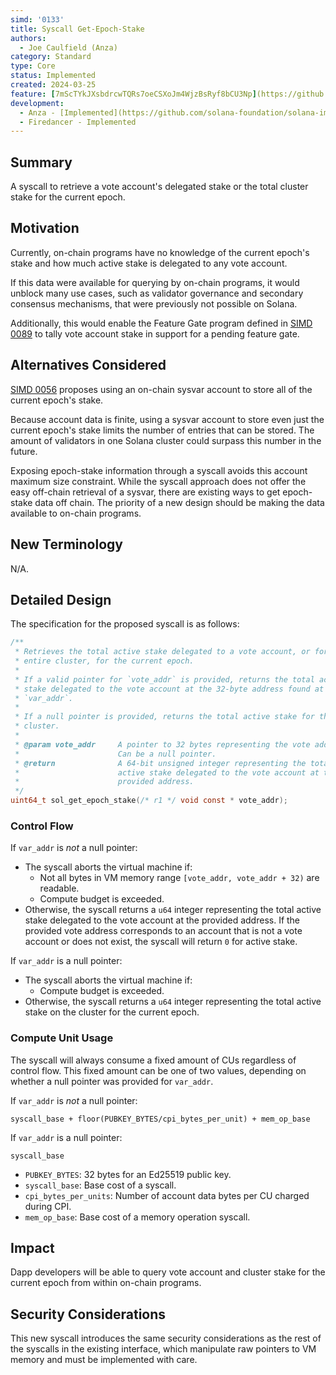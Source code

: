 ```yaml
---
simd: '0133'
title: Syscall Get-Epoch-Stake
authors:
  - Joe Caulfield (Anza)
category: Standard
type: Core
status: Implemented
created: 2024-03-25
feature: [7mScTYkJXsbdrcwTQRs7oeCSXoJm4WjzBsRyf8bCU3Np](https://github.com/anza-xyz/agave/issues/884)
development:
  - Anza - [Implemented](https://github.com/solana-foundation/solana-improvement-documents/pull/133)
  - Firedancer - Implemented
---
```


## Summary

A syscall to retrieve a vote account's delegated stake or the total cluster
stake for the current epoch.

## Motivation

Currently, on-chain programs have no knowledge of the current epoch's stake and
how much active stake is delegated to any vote account.

If this data were available for querying by on-chain programs, it would unblock
many use cases, such as validator governance and secondary consensus mechanisms,
that were previously not possible on Solana.

Additionally, this would enable the Feature Gate program defined in
[SIMD 0089](./0089-programify-feature-gate.md) to tally vote account stake in
support for a pending feature gate.

## Alternatives Considered

[SIMD 0056](https://github.com/solana-foundation/solana-improvement-documents/pull/56)
proposes using an on-chain sysvar account to store all of the current epoch's
stake.

Because account data is finite, using a sysvar account to store even just the 
current epoch's stake limits the number of entries that can be stored. The
amount of validators in one Solana cluster could surpass this number in the
future.

Exposing epoch-stake information through a syscall avoids this account maximum
size constraint. While the syscall approach does not offer the easy off-chain
retrieval of a sysvar, there are existing ways to get epoch-stake data off
chain. The priority of a new design should be making the data available to
on-chain programs.

## New Terminology

N/A.

## Detailed Design

The specification for the proposed syscall is as follows:

```c
/**
 * Retrieves the total active stake delegated to a vote account, or for the
 * entire cluster, for the current epoch.
 *
 * If a valid pointer for `vote_addr` is provided, returns the total active
 * stake delegated to the vote account at the 32-byte address found at
 * `var_addr`.
 *
 * If a null pointer is provided, returns the total active stake for the
 * cluster.
 *
 * @param vote_addr     A pointer to 32 bytes representing the vote address.
 *                      Can be a null pointer.
 * @return              A 64-bit unsigned integer representing the total
 *                      active stake delegated to the vote account at the
 *                      provided address.
 */
uint64_t sol_get_epoch_stake(/* r1 */ void const * vote_addr);
```

### Control Flow

If `var_addr` is _not_ a null pointer:

- The syscall aborts the virtual machine if:
    - Not all bytes in VM memory range `[vote_addr, vote_addr + 32)` are
      readable.
    - Compute budget is exceeded.
- Otherwise, the syscall returns a `u64` integer representing the total active
  stake delegated to the vote account at the provided address.
  If the provided vote address corresponds to an account that is not a vote
  account or does not exist, the syscall will return `0` for active stake.

If `var_addr` is a null pointer:

- The syscall aborts the virtual machine if:
    - Compute budget is exceeded.
- Otherwise, the syscall returns a `u64` integer representing the total active
  stake on the cluster for the current epoch.

### Compute Unit Usage

The syscall will always consume a fixed amount of CUs regardless of control
flow. This fixed amount can be one of two values, depending on whether a null
pointer was provided for `var_addr`.

If `var_addr` is _not_ a null pointer:

```
syscall_base + floor(PUBKEY_BYTES/cpi_bytes_per_unit) + mem_op_base
```

If `var_addr` is a null pointer:

```
syscall_base
```

- `PUBKEY_BYTES`: 32 bytes for an Ed25519 public key.
- `syscall_base`: Base cost of a syscall.
- `cpi_bytes_per_units`: Number of account data bytes per CU charged during CPI.
- `mem_op_base`: Base cost of a memory operation syscall.

## Impact

Dapp developers will be able to query vote account and cluster stake for the
current epoch from within on-chain programs.

## Security Considerations

This new syscall introduces the same security considerations as the rest of the
syscalls in the existing interface, which manipulate raw pointers to VM memory
and must be implemented with care.

